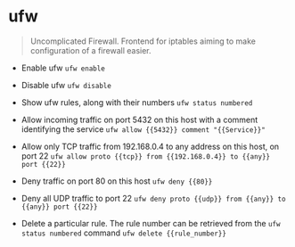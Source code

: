 # ufw
> Uncomplicated Firewall.
> Frontend for iptables aiming to make configuration of a firewall easier.

- Enable ufw
`ufw enable`

- Disable ufw
`ufw disable`

- Show ufw rules, along with their numbers
`ufw status numbered`

- Allow incoming traffic on port 5432 on this host with a comment identifying the service
`ufw allow {{5432}} comment "{{Service}}"`

- Allow only TCP traffic from 192.168.0.4 to any address on this host, on port 22
`ufw allow proto {{tcp}} from {{192.168.0.4}} to {{any}} port {{22}}`

- Deny traffic on port 80 on this host
`ufw deny {{80}}`

- Deny all UDP traffic to port 22
`ufw deny proto {{udp}} from {{any}} to {{any}} port {{22}}`

- Delete a particular rule. The rule number can be retrieved from the `ufw status numbered` command
`ufw delete {{rule_number}}`
